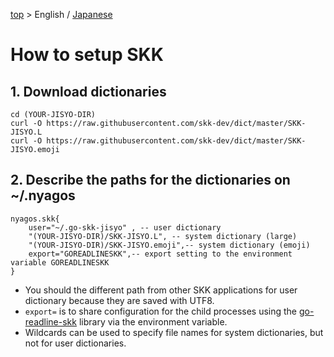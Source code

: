 [top](../readme.md) &gt; English / [Japanese](./10-SetupSKK_ja.md)


How to setup SKK
================

## 1. Download dictionaries

    cd (YOUR-JISYO-DIR)
    curl -O https://raw.githubusercontent.com/skk-dev/dict/master/SKK-JISYO.L
    curl -O https://raw.githubusercontent.com/skk-dev/dict/master/SKK-JISYO.emoji

## 2. Describe the paths for the dictionaries on ~/.nyagos

    nyagos.skk{
        user="~/.go-skk-jisyo" , -- user dictionary
        "(YOUR-JISYO-DIR)/SKK-JISYO.L", -- system dictionary (large)
        "(YOUR-JISYO-DIR)/SKK-JISYO.emoji",-- system dictionary (emoji)
        export="GOREADLINESKK",-- export setting to the environment variable GOREADLINESKK
    }

- You should the different path from other SKK applications for user dictionary because they are saved with UTF8.
- `export=` is to share configuration for the child processes using the [go-readline-skk] library via the environment variable.
- Wildcards can be used to specify file names for system dictionaries, but not for user dictionaries.

[go-readline-skk]: https://github.com/nyaosorg/go-readline-skk
